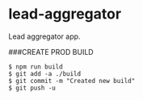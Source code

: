 # lead-aggregator

Lead aggregator app.

###CREATE PROD BUILD
```
$ npm run build
$ git add -a ./build
$ git commit -m "Created new build"
$ git push -u
```
